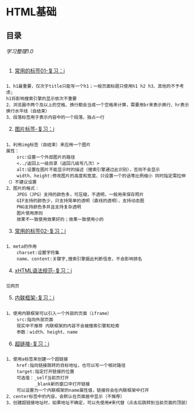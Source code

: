 # HTML基础
## 目录
###### 学习整理1.0
1. [常用的标签01-复习：i](https://echo002.github.io/HTML/01HTML%E5%9F%BA%E7%A1%80%E5%85%A5%E9%97%A8/demo01/demo01.html)
##### 
	1、h1最重要，仅次于title只能写一个h1；一般页面标题只使用h1 h2 h3、其他的不予考虑;
	h1将影响搜索引擎的显示依次不重要
	2、浏览器中两个及以上的空格、换行都会当成一个空格来计算，需要用br来表示换行、hr表示换行水平线（自结束）
	3、段落标签用于表示内容中的一个段落，独占一行
2. [图片标签-复习：i](https://echo002.github.io/HTML/01HTML%E5%9F%BA%E7%A1%80%E5%85%A5%E9%97%A8/demo02/demo02.html)
#####
	1、利用img标签（自结束）来应用一个图片
	属性：
		src:设置一个外部图片的路径
		<../返回上一级目录（返回几级写几次）>
		alt:设置在图片不能显示时的描述（搜索引擎通过此识别），否则不会显示
		width、height:修改图片的高度和宽度、只设置一个的话等比例缩小 同时指定需拉伸（）不建议设置
	2、图片的格式：
		JPEG（JPG）支持的颜色多，可压缩，不透明，一般用来保存照片
		GIF支持的颜色少，只支持简单的透明（直线的透明），支持动态图
		PNG支持颜色多并且支持复杂透明
		图片使用原则
		效果不一致使用效果好的；效果一致使用小的
3. [常用的标签02-复习：i](https://echo002.github.io/HTML/01HTML%E5%9F%BA%E7%A1%80%E5%85%A5%E9%97%A8/demo03/demo03.html)
#####	
	1、meta的作用
		charset:设置字符集
		name、content:关键字,搜索引擎据此判断信息，不会影响排名
4. [xHTML语法规范-复习：i](https://echo002.github.io/HTML/01HTML%E5%9F%BA%E7%A1%80%E5%85%A5%E9%97%A8/demo04/demo04.html)
#####
	见网页
5. [内联框架-复习：i](https://echo002.github.io/HTML/01HTML%E5%9F%BA%E7%A1%80%E5%85%A5%E9%97%A8/demo01/demo01.html)
#####	
	1、使用内联框架可以引入一个外部的页面（iframe）
		src:指向外部页面
		现实中不推荐 内联框架的内容不会被搜索引擎和检索
		参数：width、height、name
6. [超链接-复习：i](https://echo002.github.io/HTML/01HTML%E5%9F%BA%E7%A1%80%E5%85%A5%E9%97%A8/demo01/demo01.html)
#####
	1、使用a标签来创建一个超链接
		href:指向链接跳转的目标地址，也可以写一个相对路径
		target:指定打开链接的位置
		可选值：_self当前页打开
			   _blank新的窗口中打开链接
		可以设置为一个内联框架的name属性值，链接将会在内联框架中打开
	2、center标签中的内容，会默认在页面居中显示（不推荐）
	3、创建超链接地址时，如果地址不确定，可以先使用#来代替（点击后跳转到当前页面的顶部）